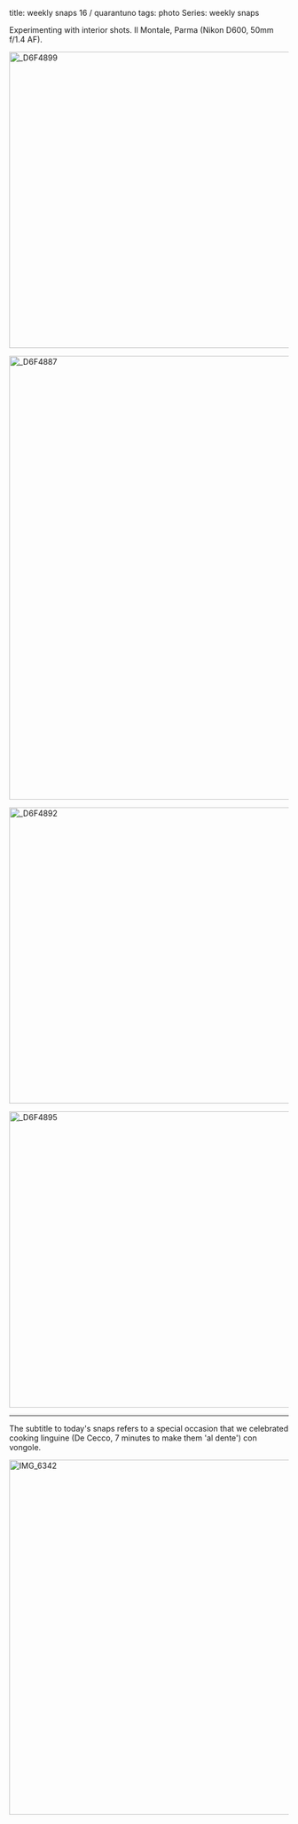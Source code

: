 title: weekly snaps 16 / quarantuno
tags: photo
Series: weekly snaps

Experimenting with interior shots. Il Montale, Parma (Nikon D600, 50mm f/1.4 AF).

<a href="http://www.flickr.com/photos/aadm/9086723709/" title="_D6F4899 by aadm, on Flickr"><img src="http://farm8.staticflickr.com/7438/9086723709_67d0a44491_c.jpg" width="800" height="534" alt="_D6F4899"></a>

<a href="http://www.flickr.com/photos/aadm/9086755449/" title="_D6F4887 by aadm, on Flickr"><img src="http://farm6.staticflickr.com/5467/9086755449_43fe5ef9d6_c.jpg" width="534" height="800" alt="_D6F4887"></a>

<a href="http://www.flickr.com/photos/aadm/9088955960/" title="_D6F4892 by aadm, on Flickr"><img src="http://farm6.staticflickr.com/5348/9088955960_fdfcd31954_c.jpg" width="800" height="534" alt="_D6F4892"></a>

<a href="http://www.flickr.com/photos/aadm/9086730763/" title="_D6F4895 by aadm, on Flickr"><img src="http://farm8.staticflickr.com/7400/9086730763_1482f2dc6a_c.jpg" width="800" height="534" alt="_D6F4895"></a>

***

The subtitle to today's snaps refers to a special occasion that we celebrated cooking linguine (De Cecco, 7 minutes to make them 'al dente') con vongole.

<a href="http://www.flickr.com/photos/aadm/9086712523/" title="IMG_6342 by aadm, on Flickr"><img src="http://farm4.staticflickr.com/3805/9086712523_92e2d89afa_z.jpg" width="640" height="640" alt="IMG_6342"></a>
